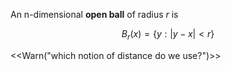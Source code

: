 An n-dimensional **open ball** of radius $r$ is 

$$
B_r(x) = \{y: | y - x | < r \}
$$

<<Warn("which notion of distance do we use?")>>